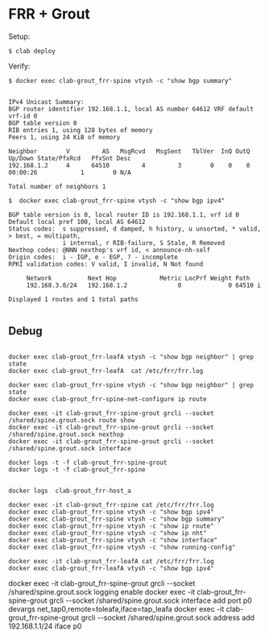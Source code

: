 # FRR + Grout

Setup:

```
$ clab deploy
```

Verify:

```
$ docker exec clab-grout_frr-spine vtysh -c "show bgp summary" 


IPv4 Unicast Summary:
BGP router identifier 192.168.1.1, local AS number 64612 VRF default vrf-id 0
BGP table version 0
RIB entries 1, using 128 bytes of memory
Peers 1, using 24 KiB of memory

Neighbor        V         AS   MsgRcvd   MsgSent   TblVer  InQ OutQ  Up/Down State/PfxRcd   PfxSnt Desc
192.168.1.2     4      64510         4         3        0    0    0 00:00:26            1        0 N/A

Total number of neighbors 1

$  docker exec clab-grout_frr-spine vtysh -c "show bgp ipv4"    

BGP table version is 0, local router ID is 192.168.1.1, vrf id 0
Default local pref 100, local AS 64612
Status codes:  s suppressed, d damped, h history, u unsorted, * valid, > best, = multipath,
               i internal, r RIB-failure, S Stale, R Removed
Nexthop codes: @NNN nexthop's vrf id, < announce-nh-self
Origin codes:  i - IGP, e - EGP, ? - incomplete
RPKI validation codes: V valid, I invalid, N Not found

     Network          Next Hop            Metric LocPrf Weight Path
     192.168.3.0/24   192.168.1.2              0             0 64510 i

Displayed 1 routes and 1 total paths


```


## Debug

```

docker exec clab-grout_frr-leafA vtysh -c "show bgp neighbor" | grep state
docker exec clab-grout_frr-leafA  cat /etc/frr/frr.log

docker exec clab-grout_frr-spine vtysh -c "show bgp neighbor" | grep state
docker exec clab-grout_frr-spine-net-configure ip route

docker exec -it clab-grout_frr-spine-grout grcli --socket /shared/spine.grout.sock route show
docker exec -it clab-grout_frr-spine-grout grcli --socket /shared/spine.grout.sock nexthop
docker exec -it clab-grout_frr-spine-grout grcli --socket /shared/spine.grout.sock interface

docker logs -t -f clab-grout_frr-spine-grout
docker logs -t -f clab-grout_frr-spine


docker logs  clab-grout_frr-host_a 

docker exec -it clab-grout_frr-spine cat /etc/frr/frr.log
docker exec clab-grout_frr-spine vtysh -c "show bgp ipv4" 
docker exec clab-grout_frr-spine vtysh -c "show bgp summary"
docker exec clab-grout_frr-spine vtysh -c "show ip route"
docker exec clab-grout_frr-spine vtysh -c "show ip nht"
docker exec clab-grout_frr-spine vtysh -c "show interface"
docker exec clab-grout_frr-spine vtysh -c "show running-config" 

docker exec -it clab-grout_frr-leafA cat /etc/frr/frr.log
docker exec clab-grout_frr-leafA vtysh -c "show bgp ipv4" 

```



docker exec -it clab-grout_frr-spine-grout grcli --socket /shared/spine.grout.sock logging enable
docker exec -it clab-grout_frr-spine-grout grcli --socket /shared/spine.grout.sock interface add port p0 devargs net_tap0,remote=toleafa,iface=tap_leafa
docker exec -it clab-grout_frr-spine-grout grcli --socket /shared/spine.grout.sock address add 192.168.1.1/24 iface p0



